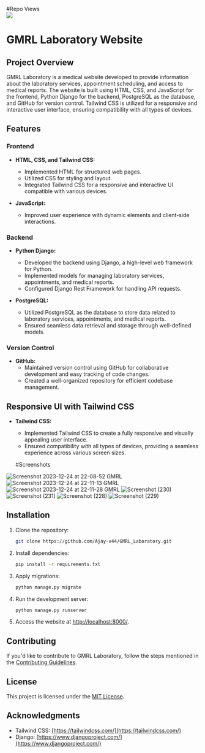 #Repo Views <br>
<img src="https://profile-counter.glitch.me/jwt/count.svg">
# GMRL Laboratory Website

## Project Overview

GMRL Laboratory is a medical website developed to provide information about the laboratory services, appointment scheduling, and access to medical reports. The website is built using HTML, CSS, and JavaScript for the frontend, Python Django for the backend, PostgreSQL as the database, and GitHub for version control. Tailwind CSS is utilized for a responsive and interactive user interface, ensuring compatibility with all types of devices.

## Features

### Frontend

- **HTML, CSS, and Tailwind CSS:**
  - Implemented HTML for structured web pages.
  - Utilized CSS for styling and layout.
  - Integrated Tailwind CSS for a responsive and interactive UI compatible with various devices.

- **JavaScript:**
  - Improved user experience with dynamic elements and client-side interactions.

### Backend

- **Python Django:**
  - Developed the backend using Django, a high-level web framework for Python.
  - Implemented models for managing laboratory services, appointments, and medical reports.
  - Configured Django Rest Framework for handling API requests.

- **PostgreSQL:**
  - Utilized PostgreSQL as the database to store data related to laboratory services, appointments, and medical reports.
  - Ensured seamless data retrieval and storage through well-defined models.

### Version Control

- **GitHub:**
  - Maintained version control using GitHub for collaborative development and easy tracking of code changes.
  - Created a well-organized repository for efficient codebase management.

## Responsive UI with Tailwind CSS

- **Tailwind CSS:**
  - Implemented Tailwind CSS to create a fully responsive and visually appealing user interface.
  - Ensured compatibility with all types of devices, providing a seamless experience across various screen sizes.
 
  #Screenshots

![Screenshot 2023-12-24 at 22-08-52 GMRL](https://github.com/Ajay-v44/GMRL_Laboratory/assets/115262085/82c1244c-7379-44bf-9ab1-8228d157f023)
![Screenshot 2023-12-24 at 22-11-13 GMRL](https://github.com/Ajay-v44/GMRL_Laboratory/assets/115262085/c91d89e5-0db6-4d51-adf2-961a7bd49f7a)
![Screenshot 2023-12-24 at 22-11-28 GMRL](https://github.com/Ajay-v44/GMRL_Laboratory/assets/115262085/2f0eadde-ae0f-4bdd-8028-9ee0b572b06d)
![Screenshot (230)](https://github.com/Ajay-v44/GMRL_Laboratory/assets/115262085/98c7f256-6930-45f6-9197-f4c0d49b1d79)
![Screenshot (231)](https://github.com/Ajay-v44/GMRL_Laboratory/assets/115262085/cb13d48b-260d-425f-b6ca-9fb312ec0d1e)
![Screenshot (228)](https://github.com/Ajay-v44/GMRL_Laboratory/assets/115262085/c271f9d3-d21d-4b76-a983-49d9caaa64e6)
![Screenshot (229)](https://github.com/Ajay-v44/GMRL_Laboratory/assets/115262085/2c1b8a59-a9eb-4f10-8250-0d8c1bed1be0)







  

## Installation

1. Clone the repository:
   ```bash
   git clone https://github.com/Ajay-v44/GMRL_Laboratory.git
   ```

2. Install dependencies:
   ```bash
   pip install -r requirements.txt
   ```

3. Apply migrations:
   ```bash
   python manage.py migrate
   ```

4. Run the development server:
   ```bash
   python manage.py runserver
   ```

5. Access the website at [http://localhost:8000/](http://localhost:8000/).

## Contributing

If you'd like to contribute to GMRL Laboratory, follow the steps mentioned in the [Contributing Guidelines](CONTRIBUTING.md).

## License

This project is licensed under the [MIT License](LICENSE).

## Acknowledgments

- Tailwind CSS: [https://tailwindcss.com/](https://tailwindcss.com/)
- Django: [https://www.djangoproject.com/](https://www.djangoproject.com/)

